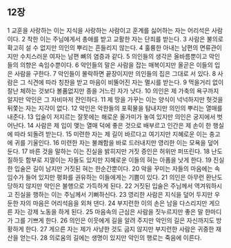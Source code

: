 ## 12장
1 교훈을 사랑하는 이는 지식을 사랑하는 사람이고 훈계를 싫어하는 자는 어리석은 사람이다.
2 착한 이는 주님에게서 총애를 받고 교활한 자는 단죄를 받는다.
3 사람은 불의로 확고히 설 수 없지만 의인의 뿌리는 흔들리지 않는다.
4 훌륭한 아내는 남편의 면류관이지만 수치스러운 여자는 남편 뼈의 염증과 같다.
5 의인들의 생각은 올바름뿐이고 악인들의 의향은 속임수뿐이다.
6 악인들의 말은 사람을 잡는 매복이지만 올곧은 이들의 입은 사람을 구한다.
7 악인들이 몰락하면 끝장이지만 의인들의 집은 그대로 서 있다.
8 사람은 그 식견에 따라 칭찬을 받고 마음이 비뚤어진 자는 멸시를 받는다.
9 먹을거리 없이 잘난 체하는 것보다 볼품없지만 종을 거느린 자가 낫다.
10 의인은 제 가축의 욕구까지 알지만 악인은 그 자비마저 잔인하다.
11 제 땅을 가꾸는 이는 양식이 넉넉하지만 헛것을 뒤쫓는 자는 지각이 없다.
12 악인은 악한들의 포획물을 탐내지만 의인의 뿌리는 열매를 내준다.
13 입술이 저지르는 잘못에는 해로운 올가미가 놓여 있지만 의인은 궁지에서 벗어난다.
14 사람은 제 입이 맺는 열매 덕에 좋은 것으로 배부르고 인간은 제 손이 한 행실에 따라 되돌려 받는다.
15 미련한 자는 제 길이 바르다고 여기지만 지혜로운 이는 충고에 귀를 기울인다.
16 미련한 자는 불쾌함을 바로 드러내지만 영리한 이는 모욕을 덮어 둔다.
17 바른 것을 말하는 이는 진실을 밝히지만 거짓 증인은 허위만 퍼뜨린다.
18 난도질하듯 함부로 지껄이는 자들도 있지만 지혜로운 이들의 혀는 아픔을 낫게 한다.
19 진실한 입술은 길이 남지만 거짓된 혀는 한순간뿐이다.
20 악을 꾸미는 자들의 마음에는 속임수가 들어 있지만 평화를 권유하는 이들에게는 기쁨이 있다.
21 의인은 아무런 환난도 당하지 않지만 악인은 불행으로 가득하게 된다.
22 거짓된 입술은 주님께서 역겨워하시고 진실을 행하는 이는 주님께서 기뻐하신다.
23 영리한 사람은 지식을 덮어 두지만 우둔한 자의 마음은 어리석음을 외쳐 댄다.
24 부지런한 이의 손은 남을 다스리지만 게으른 자는 강제 노동을 하게 된다.
25 마음속의 근심은 사람을 짓누르지만 좋은 말 한마디가 그를 기쁘게 한다.
26 의인은 이웃에게 길을 알려 주지만 악인의 길은 자신까지도 방황하게 한다.
27 게으른 자는 제가 사냥한 것도 굽지 않지만 부지런한 사람은 귀중한 재산을 얻는다.
28 의로움의 길에는 생명이 있지만 악인의 행로는 죽음에 이른다.

